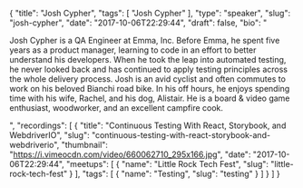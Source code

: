 {
  "title": "Josh Cypher",
  "tags": [
    "Josh Cypher"
  ],
  "type": "speaker",
  "slug": "josh-cypher",
  "date": "2017-10-06T22:29:44",
  "draft": false,
  "bio": "<p>Josh Cypher is a QA Engineer at Emma, Inc. Before Emma, he spent five years as a product manager, learning to code in an effort to better understand his developers. When he took the leap into automated testing, he never looked back and has continued to apply testing principles across the whole delivery process. Josh is an avid cyclist and often commutes to work on his beloved Bianchi road bike. In his off hours, he enjoys spending time with his wife, Rachel, and his dog, Alistair. He is a board & video game enthusiast, woodworker, and an excellent campfire cook.</p>",
  "recordings": [
    {
      "title": "Continuous Testing With React, Storybook, and WebdriverIO",
      "slug": "continuous-testing-with-react-storybook-and-webdriverio",
      "thumbnail": "https://i.vimeocdn.com/video/660062710_295x166.jpg",
      "date": "2017-10-06T22:29:44",
      "meetups": [
        {
          "name": "Little Rock Tech Fest",
          "slug": "little-rock-tech-fest"
        }
      ],
      "tags": [
        {
          "name": "Testing",
          "slug": "testing"
        }
      ]
    }
  ]
}